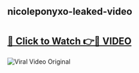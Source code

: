 ## nicoleponyxo-leaked-video 

# <h2><a href="http://freeplayer.one?title=nicoleponyxo-leaked-video&ref=21J">🔗 Click to Watch 👉🔴 VIDEO</a></h2>

<a href="http://freeplayer.one?title=nicoleponyxo-leaked-video&ref=21J" rel="nofollow" data-target="animated-image.originalLink"><img src="https://i.ibb.co.com/xMMVF88/686577567.gif" alt="Viral Video Original" style="max-width: 100%; display: inline-block;" data-target="animated-image.originalImage"></a>


